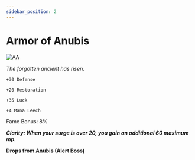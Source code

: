 ```yaml
---
sidebar_position: 2
---
```


# Armor of Anubis

![AA](https://vwiki.valorserver.com/api/item/picture/armor%20of%20anubis)

<i>The forgotten ancient has risen.</i>

    +30 Defense
    
    +20 Restoration
    
    +35 Luck
    
    +4 Mana Leech
    
Fame Bonus: 8%

***Clarity: When your surge is over 20, you gain an additional 60 maximum mp.***

**Drops from Anubis (Alert Boss)**
